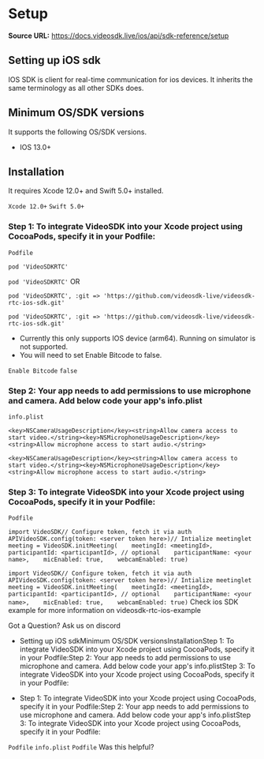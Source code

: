 # Setup

**Source URL:** https://docs.videosdk.live/ios/api/sdk-reference/setup

## Setting up iOS sdk​

IOS SDK is client for real-time communication for ios devices. It inherits the same terminology as all other SDKs does.

## Minimum OS/SDK versions​

It supports the following OS/SDK versions.

- IOS 13.0+

## Installation​

It requires Xcode 12.0+ and Swift 5.0+ installed.

`Xcode 12.0+`
`Swift 5.0+`
### Step 1: To integrate VideoSDK into your Xcode project using CocoaPods, specify it in your Podfile:​

`Podfile`
```
pod 'VideoSDKRTC'
```

`pod 'VideoSDKRTC'`
OR

```
pod 'VideoSDKRTC', :git => 'https://github.com/videosdk-live/videosdk-rtc-ios-sdk.git'
```

`pod 'VideoSDKRTC', :git => 'https://github.com/videosdk-live/videosdk-rtc-ios-sdk.git'`
- Currently this only supports IOS device (arm64). Running on simulator is not supported.
- You will need to set Enable Bitcode to false.

`Enable Bitcode`
`false`
### Step 2: Your app needs to add permissions to use microphone and camera. Add below code your app's info.plist​

`info.plist`
```
<key>NSCameraUsageDescription</key><string>Allow camera access to start video.</string><key>NSMicrophoneUsageDescription</key><string>Allow microphone access to start audio.</string>
```

`<key>NSCameraUsageDescription</key><string>Allow camera access to start video.</string><key>NSMicrophoneUsageDescription</key><string>Allow microphone access to start audio.</string>`
### Step 3: To integrate VideoSDK into your Xcode project using CocoaPods, specify it in your Podfile:​

`Podfile`
```
import VideoSDK// Configure token, fetch it via auth APIVideoSDK.config(token: <server token here>)// Intialize meetinglet meeting = VideoSDK.initMeeting(    meetingId: <meetingId>,    participantId: <participantId>, // optional    participantName: <your name>,    micEnabled: true,    webcamEnabled: true)
```

`import VideoSDK// Configure token, fetch it via auth APIVideoSDK.config(token: <server token here>)// Intialize meetinglet meeting = VideoSDK.initMeeting(    meetingId: <meetingId>,    participantId: <participantId>, // optional    participantName: <your name>,    micEnabled: true,    webcamEnabled: true)`
Check ios SDK example for more information on videosdk-rtc-ios-example

Got a Question? Ask us on discord

- Setting up iOS sdkMinimum OS/SDK versionsInstallationStep 1: To integrate VideoSDK into your Xcode project using CocoaPods, specify it in your Podfile:Step 2: Your app needs to add permissions to use microphone and camera. Add below code your app's info.plistStep 3: To integrate VideoSDK into your Xcode project using CocoaPods, specify it in your Podfile:

- Step 1: To integrate VideoSDK into your Xcode project using CocoaPods, specify it in your Podfile:Step 2: Your app needs to add permissions to use microphone and camera. Add below code your app's info.plistStep 3: To integrate VideoSDK into your Xcode project using CocoaPods, specify it in your Podfile:

`Podfile`
`info.plist`
`Podfile`
Was this helpful?

